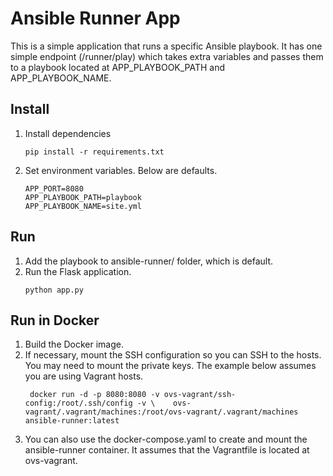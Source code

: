 # Ansible Runner App

This is a simple application that runs a specific Ansible playbook.
It has one simple endpoint (/runner/play) which takes extra variables and
passes them to a playbook located at APP_PLAYBOOK_PATH and APP_PLAYBOOK_NAME.

## Install
1.  Install dependencies
    ```
    pip install -r requirements.txt
    ```
1.  Set environment variables. Below are defaults.
    ```
    APP_PORT=8080
    APP_PLAYBOOK_PATH=playbook
    APP_PLAYBOOK_NAME=site.yml
    ```

## Run
1.  Add the playbook to ansible-runner/ folder, which is default.
1.  Run the Flask application.
    ```
    python app.py
    ```

## Run in Docker
1.  Build the Docker image.
1.  If necessary, mount the SSH configuration so you can SSH to the
hosts. You may need to mount the private keys. The example
below assumes you are using Vagrant hosts.
    ```
     docker run -d -p 8080:8080 -v ovs-vagrant/ssh-config:/root/.ssh/config -v \    ovs-vagrant/.vagrant/machines:/root/ovs-vagrant/.vagrant/machines ansible-runner:latest
    ```
1. You can also use the docker-compose.yaml to create and mount the ansible-runner
container. It assumes that the Vagrantfile is located at ovs-vagrant.
